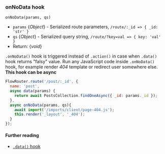 ### onNoData hook

`onNoData(params, qs)`

- `params` {*Object*} - Serialized route parameters, `/route/:_id => { _id: 'str' }`
- `qs` {*Object*} - Serialized query string, `/route/?key=val => { key: 'val' }`
- Return: {*void*}

`.onNoData()` hook is triggered instead of `.action()` in case when `.data()` hook returns "falsy" value. Run any JavaScript code inside `.onNoData()` hook, for example render *404* template or redirect user somewhere else. __This hook can be async__

```js
FlowRouter.route('/post/:_id', {
  name: 'post',
  async data(params) {
    return await PostsCollection.findOneAsync({ _id: params._id });
  },
  async onNoData(params, qs){
    await import('/imports/client/page-404.js');
    this.render('_layout', '_404');
  }
});
```

#### Further reading

- [`.data()` hook](https://github.com/veliovgroup/flow-router/blob/master/docs/hooks/data.md)
